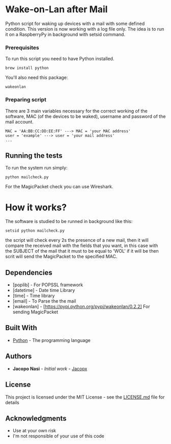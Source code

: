 # Wake-on-Lan after Mail

Python script for waking up devices with a mail with some defined condition.
This version is now working with a log file only. The idea is to run it on a RaspberryPy in background with setsid command.

### Prerequisites

To run this script you need to have Python installed.

```
brew install python
```
You'll also need this package:
```
wakeonlan
```

### Preparing script

There are 3 main variables necessary for the correct working of the software, MAC (of the devices to be waked), username and password of the mail account. 
```
MAC = 'AA:BB:CC:DD:EE:FF' ---> MAC = 'your MAC address'
user = 'example' ---> user = 'your mail address'
...
```

## Running the tests

To run the system run simply:
```
python mailcheck.py
```
For the MagicPacket check you can use Wireshark.

# How it works?

The software is studied to be runned in background like this:

```
setsid python mailcheck.py
```
the script will check every 2s the presence of a new mail, then it will compare the received mail with the fields that you want, in this case with the SUBJECT of the mail that it must to be equal to 'WOL' if it will be then scrit will send the MagicPacket to the specified MAC.

## Dependencies

* [poplib] - For POPSSL framework
* [datetime] - Date time Library
* [time] - Time library
* [email] - To Parse the the mail
* [wakeonlan] - [https://pypi.python.org/pypi/wakeonlan/0.2.2] For sending MagicPacket


## Built With

* [Python](http://pythoncentral.io) - The programming language

## Authors

* **Jacopo Nasi** - *Initial work* - [Jacopx](https://github.com/Jacopx)

## License

This project is licensed under the MIT License - see the [LICENSE.md](LICENSE.md) file for details

## Acknowledgments

* Use at your own risk
* I'm not responsible of your use of this code
